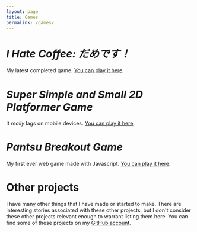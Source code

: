 ```yaml
---
layout: page
title: Games
permalink: /games/
---
```


# *I Hate Coffee: だめです！*

My latest completed game. [You can play it here](https://webdva.github.io/I-Hate-Coffee-/public_html/).

# *Super Simple and Small 2D Platformer Game*

It *really* lags on mobile devices. [You can play it here](https://webdva.github.io/Super-Simple-and-Small-2D-Platformer-Game/public_html/index.html).

# *Pantsu Breakout Game*

My first ever web game made with Javascript. [You can play it here](https://webdva.github.io/Pantsu-Breakout-Game/public_html/).

# Other projects

I have many other things that I have made or started to make. There are interesting stories associated with these other projects, but I don't consider these other projects relevant enough to warrant listing them here. You can find some of these projects on my [GitHub account](https://github.com/webDva).